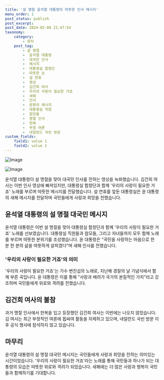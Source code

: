 ```yaml
---
title: '설 명절 윤석열 대통령의 따뜻한 인사 메시지'
menu_order: 1
post_status: publish
post_excerpt: 
post_date: 2024-02-08 21:47:54
taxonomy:
    category:
        - 정치
    post_tag:
        - 설 명절
        -  윤석열 대통령
        -  대국민 인사
        -  메시지
        -  대통령실 합창단
        -  따뜻한 손
        -  설 연휴
        -  영상
        -  김건희 여사
        -  우리의 사랑이 필요한 거죠
        -  새해
        -  인사
        -  문화의 에너지
        -  대통령실 직원
        -  참모들
        -  명절 인사
        -  한복
        -  부정 여론
        -  네덜란드 국빈 방문
custom_fields:
    field1: value 1
    field2: value 2
---
```


![Image](https://imgnews.pstatic.net/image/629/2024/02/08/202458591707380661_20240208174702320.jpg?type=w647)

![Image](https://imgnews.pstatic.net/image/629/2024/02/08/202484241707380499_20240208174702325.jpg?type=w647)

윤석열 대통령이 설 명절을 맞아 대국민 인사를 전하는 영상을 녹화했습니다. 김건희 여사는 이번 인사 영상에 빠져있지만, 대통령실 합창단과 함께 '우리의 사랑이 필요한 거죠' 노래를 부르며 따뜻한 메시지를 전달했습니다. 설 연휴를 앞둔 대통령실은 윤 대통령의 새해 메시지를 전달하며 국민들에게 사랑과 희망을 전했습니다.
## 윤석열 대통령의 설 명절 대국민 메시지
윤석열 대통령은 이번 설 명절을 맞아 대통령실 합창단과 함께 '우리의 사랑이 필요한 거죠' 노래를 선보였습니다. 대통령실 직원들과 참모들, 그리고 자녀들까지 모두 함께 노래를 부르며 따뜻한 분위기를 조성했습니다. 윤 대통령은 "국민을 사랑하는 마음으로 한 분 한 분의 삶을 따뜻하게 살피겠다"며 새해 인사를 전했습니다.
### '우리의 사랑이 필요한 거죠'의 의미
'우리의 사랑이 필요한 거죠'는 가수 변진섭의 노래로, 지난해 경찰의 날 기념식에서 함께 부른 곡입니다. 윤 대통령은 이를 통해 "사랑과 배려가 국가의 본질적인 가치"라고 강조하며 국민들에게 위로와 격려를 전했습니다.
## 김건희 여사의 불참
과거 명절 인사에서 한복을 입고 등장했던 김건희 여사는 이번에는 나오지 않았습니다. 김 여사는 최근 부정적인 여론에 휩싸여 활동을 자제하고 있으며, 네덜란드 국빈 방문 이후 공식 행사에 참석하지 않고 있습니다.
## 마무리
윤석열 대통령의 설 명절 대국민 메시지는 국민들에게 사랑과 희망을 전하는 의미있는 시간이었습니다. '우리의 사랑이 필요한 거죠'라는 노래를 통해 국민들과 하나가 되는 대통령의 모습은 따뜻한 위로와 격려가 되었습니다. 새해에는 더 많은 사랑과 행복이 국민들과 함께하기를 기대합니다.
